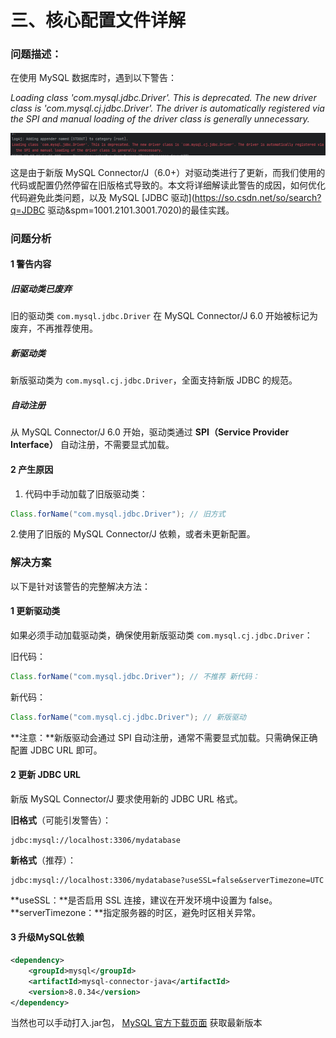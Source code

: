 # 三、核心配置文件详解

### 问题描述：

在使用 MySQL 数据库时，遇到以下警告：

*Loading class 'com.mysql.jdbc.Driver'. This is deprecated. The new driver class is 'com.mysql.cj.jdbc.Driver'. The driver is automatically registered via the SPI and manual loading of the driver class is generally unnecessary.*

![](Resources1\mysql驱动报错提示.png)

 这是由于新版 MySQL Connector/J（6.0+）对驱动类进行了更新，而我们使用的代码或配置仍然停留在旧版格式导致的。本文将详细解读此警告的成因，如何优化代码避免此类问题，以及 MySQL [JDBC 驱动](https://so.csdn.net/so/search?q=JDBC 驱动&spm=1001.2101.3001.7020)的最佳实践。

### 问题分析

####  1 警告内容
##### 旧驱动类已废弃
旧的驱动类 ```com.mysql.jdbc.Driver``` 在 MySQL Connector/J 6.0 开始被标记为废弃，不再推荐使用。

##### 新驱动类
新版驱动类为 ```com.mysql.cj.jdbc.Driver```，全面支持新版 JDBC 的规范。

##### 自动注册
从 MySQL Connector/J 6.0 开始，驱动类通过 **SPI（Service Provider Interface）** 自动注册，不需要显式加载。

####  2 产生原因

1. 代码中手动加载了旧版驱动类：

```java
Class.forName("com.mysql.jdbc.Driver"); // 旧方式
```

  2.使用了旧版的 MySQL Connector/J 依赖，或者未更新配置。

### 解决方案
以下是针对该警告的完整解决方法：

 #### 1 更新驱动类
如果必须手动加载驱动类，确保使用新版驱动类 ```com.mysql.cj.jdbc.Driver```：

旧代码：

```java
Class.forName("com.mysql.jdbc.Driver"); // 不推荐 新代码：
```

新代码：

 ```java
 Class.forName("com.mysql.cj.jdbc.Driver"); // 新版驱动
 ```

**注意：**新版驱动会通过 SPI 自动注册，通常不需要显式加载。只需确保正确配置 JDBC URL 即可。

#### 2 更新 JDBC URL

新版 MySQL Connector/J 要求使用新的 JDBC URL 格式。

**旧格式**（可能引发警告）：

```properties
jdbc:mysql://localhost:3306/mydatabase
```

 **新格式**（推荐）：

```properties
jdbc:mysql://localhost:3306/mydatabase?useSSL=false&serverTimezone=UTC
```

**useSSL：**是否启用 SSL 连接，建议在开发环境中设置为 false。
**serverTimezone：**指定服务器的时区，避免时区相关异常。

#### 3 升级MySQL依赖

```xml
<dependency>
    <groupId>mysql</groupId>
    <artifactId>mysql-connector-java</artifactId>
    <version>8.0.34</version>
</dependency>
```

当然也可以手动打入.jar包， [MySQL 官方下载页面](https://dev.mysql.com/downloads/connector/j/) 获取最新版本